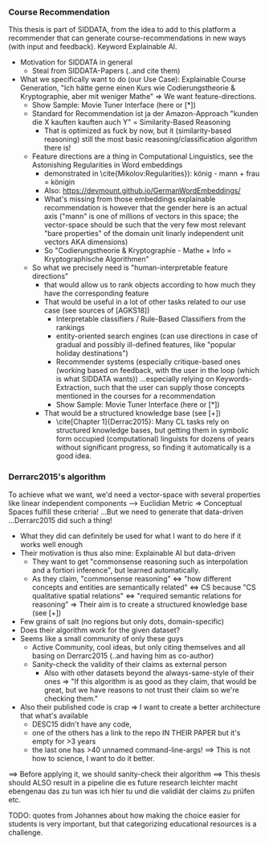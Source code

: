 <!-- 
Zitat JOHANNES über SidBERT: "When using traditional pattern-matching search, these search queries may yield no results or return courses within another domain that by chance contain the same words but are otherwise unrelated to the domain the student is looking for." (-> zum thema hilft auch in Search engines etc)
-->

### Course Recommendation

This thesis is part of SIDDATA, from the idea to add to this platform a recommender that can generate course-recommendations in new ways (with input and feedback). Keyword Explainable AI.

* Motivation for SIDDATA in general
	* Steal from SIDDATA-Papers (..and cite them)
* What we specifically want to do (our Use Case): Explainable Course Generation, "Ich hätte gerne einen Kurs wie Codierungstheorie & Kryptographie, aber mit weniger Mathe"
	=> We want feature-directions.
	* Show Sample: Movie Tuner Interface (here or [*])
	* Standard for Recommendation ist ja der Amazon-Approach "kunden die X kauften kauften auch Y" = Similarity-Based Reasoning
		* That is optimized as fuck by now, but it (similarity-based reasoning) still the most basic reasoning/classification algorithm there is!
	* Feature directions are a thing in Computational Linguistics, see the Astonishing Regularities in Word embeddings 
		* demonstrated in \cite{Mikolov:Regularities}): könig - mann + frau = königin
		* Also: https://devmount.github.io/GermanWordEmbeddings/
		* What's missing from those embeddings explainable recommendation is however that the gender here is an actual axis ("mann" is one of millions of vectors in this space; the vector-space should be such that the very few most relevant "bare properties" of the domain unit linarly independent unit vectors AKA dimensions)
		* So "Codierungstheorie & Kryptographie - Mathe + Info = Kryptographische Algorithmen"
	* So what we precisely need is "human-interpretable feature directions"
		* that would allow us to rank objects according to how much they have the corresponding feature
		* That would be useful in a lot of other tasks related to our use case (see sources of [AGKS18])
			* Interpretable classifiers / Rule-Based Classifiers from the rankings
			* entity-oriented search engines  (can use directions in case of gradual and possibly ill-defined features, like "popular holiday destinations")
			* Recommender systems (especially critique-based ones (working based on feedback, with the user in the loop (which is what SIDDATA wants))
			...especially relying on Keywords-Extraction, such that the user can supply those concepts mentioned in the courses for a recommendation
			* Show Sample: Movie Tuner Interface (here or [*])	
		* That would be a structured knowledge base (see [+])
			* \cite[Chapter 1]{Derrac2015}: Many CL tasks rely on structured  knowledge bases, but getting them in symbolic form occupied (computational) linguists for dozens of years without significant progress, so finding it automatically is a good idea.

### Derrarc2015's algorithm

To achieve what we want, we'd need a vector-space with several properties like linear independent components --> Euclidian Metric
=> Conceptual Spaces fulfill these criteria!
...But we need to generate that data-driven
...Derrarc2015 did such a thing!

* What they did can definitely be used for what I want to do here if it works well enough
* Their motivation is thus also mine: Explainable AI but data-driven 
	* They want to get "commonsense reasoning such as interpolation and a fortiori inference", but learned automatically. 
	* As they claim, "commonsense reasoning" <=> "how different concepts and entities are semantically related" <=> CS
		because "CS qualitative spatial relations" <=> "required semantic relations for reasoning"
		=> Their aim is to create a structured knowledge base (see [+])
* Few grains of salt (no regions but only dots, domain-specific)
* Does their algorithm work for the given dataset?
* Seems like a small community of only these guys
	* Active Community, cool ideas, but only citing themselves and all basing on Derrarc2015 (..and having him as co-author)
	* Sanity-check the validity of their claims as external person
		* Also with other datasets beyond the always-same-style of their ones
	=> "If this algorithm is as good as they claim, that would be great, but we have reasons to not trust their claim so we're checking them."
* Also their published code is crap => I want to create a better architecture that what's available
	* DESC15 didn't have any code, 
	* one of the others has a link to the repo IN THEIR PAPER but it's empty for >3 years
	* the last one has >40 unnamed command-line-args!
	==> This is not how to science, I want to do it better.

==> Before applying it, we should sanity-check their algorithm
==> This thesis should ALSO result in a pipeline die es future research leichter macht ebengenau das zu tun was ich hier tu und die validiät der claims zu prüfen etc.


TODO: quotes from Johannes about how making the choice easier for students is very important, but that categorizing educational resources is a challenge.